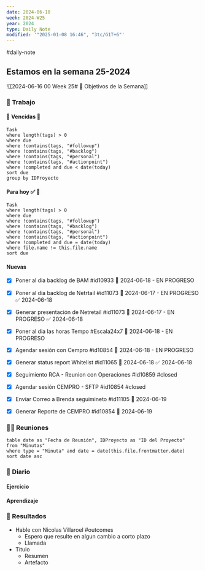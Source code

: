 ```yaml
---
date: 2024-06-18
week: 2024-W25
year: 2024
type: Daily Note
modified: '"2025-01-08 16:46", "3tc/G1T+6"'
---
```

 #daily-note 
## Estamos en la semana 25-2024
![[2024-06-16 00 Week 25# 🥅 Objetivos de la Semana]]

### 👷 Trabajo

#### 🚩 Vencidas 👀 
 ```dataview
Task
where length(tags) > 0
where due
where !contains(tags, "#followup")
where !contains(tags, "#backlog")
where !contains(tags, "#personal")
where !contains(tags, "#actionpoint")
where !completed and due < date(today)
sort due
group by IDProyecto
 ```
#### Para hoy ✅ 💪

 ```dataview
Task
where length(tags) > 0
where due
where !contains(tags, "#followup")
where !contains(tags, "#backlog")
where !contains(tags, "#personal")
where !contains(tags, "#actionpoint")
where !completed and due = date(today)
where file.name != this.file.name
sort due
 ```

#### Nuevas

- [x] Poner al dia backlog de BAM #id10933 📅 2024-06-18  - EN PROGRESO
- [x] Poner al dia backlog de Netrtail #id11073 📅 2024-06-17  - EN PROGRESO ✅ 2024-06-18
- [x] Generar presentación de Netretail #id11073 📅 2024-06-17  - EN PROGRESO ✅ 2024-06-18
- [x] Poner al dia las horas Tempo #Escala24x7  📅 2024-06-18  - EN PROGRESO
- [x] Agendar sesión con Cempro #id10854 📅 2024-06-18 - EN PROGRESO
- [x] Generar status report Whitelist #id11065 📅 2024-06-18 ✅ 2024-06-18
- [x] Seguimiento RCA - Reunion con Operaciones #id10859 #closed
- [x] Agendar sesión CEMPRO - SFTP #id10854 #closed
- [x] Enviar Correo a Brenda seguimineto #id11105 📅 2024-06-19
- [x] Generar Reporte de CEMPRO #id10854 📅 2024-06-19


### 🧑‍💼 Reuniones

```dataview
table date as "Fecha de Reunión", IDProyecto as "ID del Proyecto"
from "Minutas"
where type = "Minuta" and date = date(this.file.frontmatter.date)
sort date asc
```

 ### 📘 Diario

#### Ejercicio

#### Aprendizaje

### 🦄 Resultados
- Hable con Nicolas Villaroel #outcomes
	- Espero que resulte en algun cambio a corto plazo
	- Llamada
- Titulo
	- Resumen
	- Artefacto

